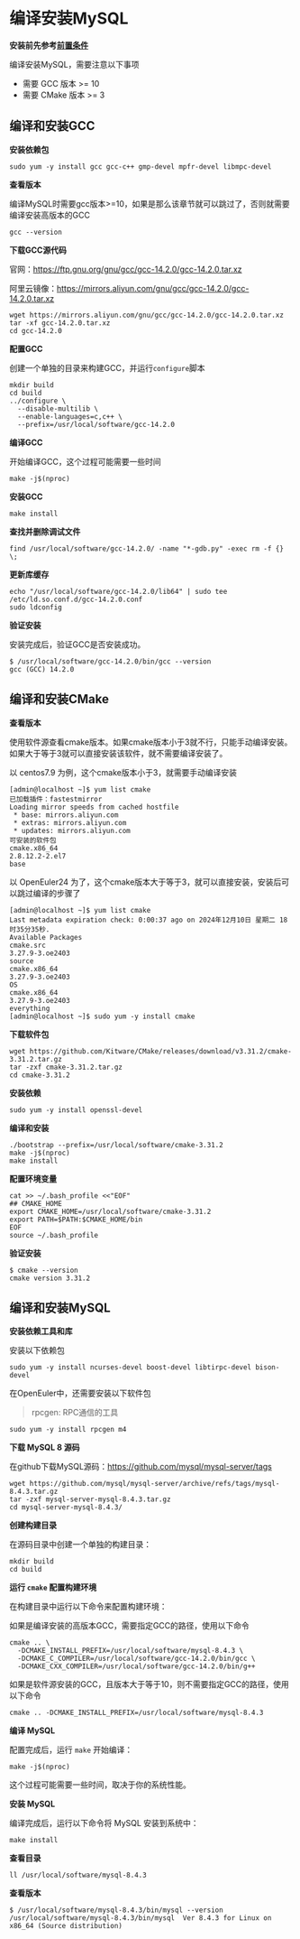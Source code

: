 # 编译安装MySQL

**安装前先参考[前置条件](https://kongyu666.github.io/work/#/work/service/00-basic/)**

编译安装MySQL，需要注意以下事项

- 需要 GCC 版本 >= 10
- 需要 CMake 版本 >= 3



## 编译和安装GCC

**安装依赖包**

```
sudo yum -y install gcc gcc-c++ gmp-devel mpfr-devel libmpc-devel
```

**查看版本**

编译MySQL时需要gcc版本>=10，如果是那么该章节就可以跳过了，否则就需要编译安装高版本的GCC

```
gcc --version
```

**下载GCC源代码**

官网：https://ftp.gnu.org/gnu/gcc/gcc-14.2.0/gcc-14.2.0.tar.xz

阿里云镜像：https://mirrors.aliyun.com/gnu/gcc/gcc-14.2.0/gcc-14.2.0.tar.xz

```
wget https://mirrors.aliyun.com/gnu/gcc/gcc-14.2.0/gcc-14.2.0.tar.xz
tar -xf gcc-14.2.0.tar.xz
cd gcc-14.2.0
```

**配置GCC**

创建一个单独的目录来构建GCC，并运行`configure`脚本

```
mkdir build
cd build
../configure \
  --disable-multilib \
  --enable-languages=c,c++ \
  --prefix=/usr/local/software/gcc-14.2.0
```

**编译GCC**

开始编译GCC，这个过程可能需要一些时间

```
make -j$(nproc)
```

**安装GCC**

```
make install
```

**查找并删除调试文件**

```
find /usr/local/software/gcc-14.2.0/ -name "*-gdb.py" -exec rm -f {} \;
```

**更新库缓存**

```
echo "/usr/local/software/gcc-14.2.0/lib64" | sudo tee /etc/ld.so.conf.d/gcc-14.2.0.conf
sudo ldconfig
```

**验证安装**

安装完成后，验证GCC是否安装成功。

```
$ /usr/local/software/gcc-14.2.0/bin/gcc --version
gcc (GCC) 14.2.0
```



## 编译和安装CMake

**查看版本**

使用软件源查看cmake版本。如果cmake版本小于3就不行，只能手动编译安装。如果大于等于3就可以直接安装该软件，就不需要编译安装了。

以 centos7.9 为例，这个cmake版本小于3，就需要手动编译安装

```
[admin@localhost ~]$ yum list cmake
已加载插件：fastestmirror
Loading mirror speeds from cached hostfile
 * base: mirrors.aliyun.com
 * extras: mirrors.aliyun.com
 * updates: mirrors.aliyun.com
可安装的软件包
cmake.x86_64                                                                    2.8.12.2-2.el7                                                                    base
```

以 OpenEuler24 为了，这个cmake版本大于等于3，就可以直接安装，安装后可以跳过编译的步骤了

```
[admin@localhost ~]$ yum list cmake
Last metadata expiration check: 0:00:37 ago on 2024年12月10日 星期二 18时35分35秒.
Available Packages
cmake.src                                                                   3.27.9-3.oe2403                                                                 source
cmake.x86_64                                                                3.27.9-3.oe2403                                                                 OS
cmake.x86_64                                                                3.27.9-3.oe2403                                                                 everything
[admin@localhost ~]$ sudo yum -y install cmake
```

**下载软件包**

```
wget https://github.com/Kitware/CMake/releases/download/v3.31.2/cmake-3.31.2.tar.gz
tar -zxf cmake-3.31.2.tar.gz
cd cmake-3.31.2
```

**安装依赖**

```
sudo yum -y install openssl-devel
```

**编译和安装**

```
./bootstrap --prefix=/usr/local/software/cmake-3.31.2
make -j$(nproc)
make install
```

**配置环境变量**

```
cat >> ~/.bash_profile <<"EOF"
## CMAKE_HOME
export CMAKE_HOME=/usr/local/software/cmake-3.31.2
export PATH=$PATH:$CMAKE_HOME/bin
EOF
source ~/.bash_profile
```

**验证安装**

```
$ cmake --version
cmake version 3.31.2
```



## 编译和安装MySQL

**安装依赖工具和库**

安装以下依赖包

```
sudo yum -y install ncurses-devel boost-devel libtirpc-devel bison-devel
```

在OpenEuler中，还需要安装以下软件包

> rpcgen: RPC通信的工具

```
sudo yum -y install rpcgen m4
```

**下载 MySQL 8 源码**

在github下载MySQL源码：https://github.com/mysql/mysql-server/tags

```
wget https://github.com/mysql/mysql-server/archive/refs/tags/mysql-8.4.3.tar.gz
tar -zxf mysql-server-mysql-8.4.3.tar.gz
cd mysql-server-mysql-8.4.3/
```

**创建构建目录**

在源码目录中创建一个单独的构建目录：

```
mkdir build
cd build
```

**运行 `cmake` 配置构建环境**

在构建目录中运行以下命令来配置构建环境：

如果是编译安装的高版本GCC，需要指定GCC的路径，使用以下命令

```
cmake .. \
  -DCMAKE_INSTALL_PREFIX=/usr/local/software/mysql-8.4.3 \
  -DCMAKE_C_COMPILER=/usr/local/software/gcc-14.2.0/bin/gcc \
  -DCMAKE_CXX_COMPILER=/usr/local/software/gcc-14.2.0/bin/g++
```

如果是软件源安装的GCC，且版本大于等于10，则不需要指定GCC的路径，使用以下命令

```
cmake .. -DCMAKE_INSTALL_PREFIX=/usr/local/software/mysql-8.4.3
```

**编译 MySQL**

配置完成后，运行 `make` 开始编译：

```
make -j$(nproc)
```

这个过程可能需要一些时间，取决于你的系统性能。

**安装 MySQL**

编译完成后，运行以下命令将 MySQL 安装到系统中：

```
make install
```

**查看目录**

```
ll /usr/local/software/mysql-8.4.3
```

**查看版本**

```
$ /usr/local/software/mysql-8.4.3/bin/mysql --version
/usr/local/software/mysql-8.4.3/bin/mysql  Ver 8.4.3 for Linux on x86_64 (Source distribution)
```

